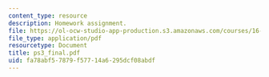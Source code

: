 ```yaml
---
content_type: resource
description: Homework assignment.
file: https://ol-ocw-studio-app-production.s3.amazonaws.com/courses/16-050-thermal-energy-fall-2002/fa78abf57879f57714a6295dcf08abdf_ps3_final.pdf
file_type: application/pdf
resourcetype: Document
title: ps3_final.pdf
uid: fa78abf5-7879-f577-14a6-295dcf08abdf
---
```


